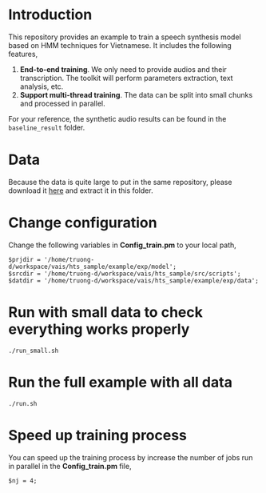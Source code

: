 # Introduction #
This repository provides an example to train a speech synthesis model based on HMM techniques for Vietnamese. It includes the following features,

1. __End-to-end training__. We only need to provide audios and their transcription. The toolkit will perform
parameters extraction, text analysis, etc.
2. __Support multi-thread training__. The data can be split into small chunks and processed in parallel.

For your reference, the synthetic audio results can be found in the `baseline_result` folder.

# Data
Because the data is quite large to put in the same repository, please
download it [here](https://www.dropbox.com/s/qmga0ga8yqsnje5/hts_sample_data.zip?dl=0) and extract it in this folder.

# Change configuration
Change the following variables in __Config_train.pm__ to your local path,

```
$prjdir = '/home/truong-d/workspace/vais/hts_sample/example/exp/model';
$srcdir = '/home/truong-d/workspace/vais/hts_sample/src/scripts';
$datdir = '/home/truong-d/workspace/vais/hts_sample/example/exp/data';
```

# Run with small data to check everything works properly #
`./run_small.sh`

# Run the full example with all data
`./run.sh`

# Speed up training process #
You can speed up the training process by increase the number of jobs run in parallel in the __Config_train.pm__ file,
```
$nj = 4;
```
